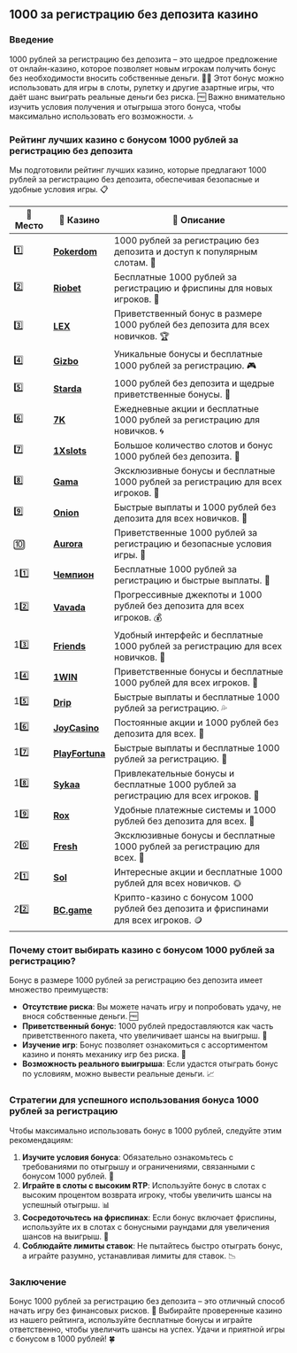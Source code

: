 ## 1000 за регистрацию без депозита казино

### Введение
1000 рублей за регистрацию без депозита – это щедрое предложение от онлайн-казино, которое позволяет новым игрокам получить бонус без необходимости вносить собственные деньги. 🎁💸 Этот бонус можно использовать для игры в слоты, рулетку и другие азартные игры, что даёт шанс выиграть реальные деньги без риска. 🆓 Важно внимательно изучить условия получения и отыгрыша этого бонуса, чтобы максимально использовать его возможности. 🔝

### Рейтинг лучших казино с бонусом 1000 рублей за регистрацию без депозита
Мы подготовили рейтинг лучших казино, которые предлагают 1000 рублей за регистрацию без депозита, обеспечивая безопасные и удобные условия игры. 📋

| 🥇 **Место** | 🎰 **Казино** | 💬 **Описание** |
|-------------|-------------|----------------|
| 1️⃣ | [**Pokerdom**](https://brandplay.link/4k77v2yx) | 1000 рублей за регистрацию без депозита и доступ к популярным слотам. 🎁 |
| 2️⃣ | [**Riobet**](https://brandplay.link/7xBLTPyj) | Бесплатные 1000 рублей за регистрацию и фриспины для новых игроков. 🤑 |
| 3️⃣ | [**LEX**](https://brandplay.link/zW4hdDFV) | Приветственный бонус в размере 1000 рублей без депозита для всех новичков. 🏆 |
| 4️⃣ | [**Gizbo**](https://brandplay.link/bprXw4YV) | Уникальные бонусы и бесплатные 1000 рублей за регистрацию. 🎮 |
| 5️⃣ | [**Starda**](https://brandplay.link/fB7xwRFL) | 1000 рублей без депозита и щедрые приветственные бонусы. 🌟 |
| 6️⃣ | [**7K**](https://brandplay.link/BvQyFShp) | Ежедневные акции и бесплатные 1000 рублей за регистрацию для новичков. 🌀 |
| 7️⃣ | [**1Xslots**](https://brandplay.link/hSB1khtr) | Большое количество слотов и бонус 1000 рублей без депозита. 🎰 |
| 8️⃣ | [**Gama**](https://brandplay.link/j6NMKsDz) | Эксклюзивные бонусы и бесплатные 1000 рублей за регистрацию для всех игроков. 🧩 |
| 9️⃣ | [**Onion**](https://brandplay.link/zBGRVpQ9) | Быстрые выплаты и 1000 рублей без депозита для всех новичков. 💎 |
| 🔟 | [**Aurora**](https://10trafic-stat2.com/click/668546556bcc6313411604bd/6766/13032/subaccount) | Приветственные 1000 рублей за регистрацию и безопасные условия игры. 🚀 |
| 11️⃣ | [**Чемпион**](https://temon-gter.cfd/go/lRq?p80412p304504pcc44t17455) | Бесплатные 1000 рублей за регистрацию и быстрые выплаты. 🥇 |
| 12️⃣ | [**Vavada**](https://vavadapartner.pro/?promo=ea5c9275-6854-4505-94fc-95ab18221945-linkb2) | Прогрессивные джекпоты и 1000 рублей без депозита для всех игроков. 💰 |
| 13️⃣ | [**Friends**](https://gofriends.run/linkb2) | Удобный интерфейс и бесплатные 1000 рублей за регистрацию для всех новичков. 👯 |
| 14️⃣ | [**1WIN**](https://brandplay.link/smXVpBbG) | Приветственные бонусы и бесплатные 1000 рублей для всех игроков. 🎲 |
| 15️⃣ | [**Drip**](https://drp-ircp01.com/c07e6a3db) | Быстрые выплаты и бесплатные 1000 рублей за регистрацию. 💦 |
| 16️⃣ | [**JoyCasino**](https://rpc30.call2me.pro/?/ru/registration?apkpop=0&partner=p24970p3291217pc98f) | Постоянные акции и 1000 рублей без депозита для всех. 🎉 |
| 17️⃣ | [**PlayFortuna**](https://fortunapromo.net/alt/playfortuna/registration?0dc4a9362a71feb7e3f165fb8e766f70) | Быстрые выплаты и бесплатные 1000 рублей за регистрацию. 💎 |
| 18️⃣ | [**Sykaa**](https://s-two-way.com/?source=linkb2&pid=30697) | Привлекательные бонусы и бесплатные 1000 рублей за регистрацию для всех игроков. 🌈 |
| 19️⃣ | [**Rox**](https://rox-pvwfpjgcxe.com/cb1ee18a5) | Удобные платежные системы и 1000 рублей без депозита для всех. 💸 |
| 20️⃣ | [**Fresh**](https://fresh-eumwkxwao.com/c3f7b485d) | Эксклюзивные бонусы и бесплатные 1000 рублей за регистрацию для всех. 🥑 |
| 21️⃣ | [**Sol**](https://sol-mmtdzfbaco.com/cb2415bca) | Интересные акции и бесплатные 1000 рублей для всех новичков. 🌞 |
| 22️⃣ | [**BC.game**](https://partnerbcgame.com/dcc53d441) | Крипто-казино с бонусом 1000 рублей без депозита и фриспинами для всех игроков. 🪙 |

### Почему стоит выбирать казино с бонусом 1000 рублей за регистрацию?
Бонус в размере 1000 рублей за регистрацию без депозита имеет множество преимуществ:

- **Отсутствие риска**: Вы можете начать игру и попробовать удачу, не внося собственные деньги. 🆓
- **Приветственный бонус**: 1000 рублей предоставляются как часть приветственного пакета, что увеличивает шансы на выигрыш. 🎁
- **Изучение игр**: Бонус позволяет ознакомиться с ассортиментом казино и понять механику игр без риска. 🔄
- **Возможность реального выигрыша**: Если удастся отыграть бонус по условиям, можно вывести реальные деньги. 📈

### Стратегии для успешного использования бонуса 1000 рублей за регистрацию
Чтобы максимально использовать бонус в 1000 рублей, следуйте этим рекомендациям:

1. **Изучите условия бонуса**: Обязательно ознакомьтесь с требованиями по отыгрышу и ограничениями, связанными с бонусом 1000 рублей. 📜
2. **Играйте в слоты с высоким RTP**: Используйте бонус в слотах с высоким процентом возврата игроку, чтобы увеличить шансы на успешный отыгрыш. 📊
3. **Сосредоточьтесь на фриспинах**: Если бонус включает фриспины, используйте их в слотах с бонусными раундами для увеличения шансов на выигрыш. 🎰
4. **Соблюдайте лимиты ставок**: Не пытайтесь быстро отыграть бонус, а играйте разумно, устанавливая лимиты для ставок. 📉

### Заключение
Бонус 1000 рублей за регистрацию без депозита – это отличный способ начать игру без финансовых рисков. 💸 Выбирайте проверенные казино из нашего рейтинга, используйте бесплатные бонусы и играйте ответственно, чтобы увеличить шансы на успех. Удачи и приятной игры с бонусом в 1000 рублей! 🍀
